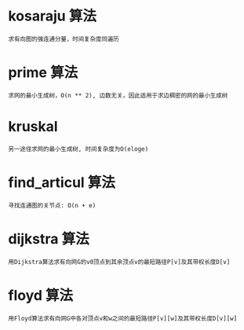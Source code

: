 # kosaraju 算法
    求有向图的强连通分量，时间复杂度同遍历
# prime 算法
    求网的最小生成树，O(n ** 2), 边数无关，因此适用于求边稠密的网的最小生成树
# kruskal
    另一途径求网的最小生成树, 时间复杂度为O(eloge)
# find_articul 算法
    寻找连通图的关节点: O(n + e)
# dijkstra 算法
    用Dijkstra算法求有向网G的v0顶点到其余顶点v的最短路径P[v]及其带权长度D[v]
# floyd 算法
    用Floyd算法求有向网G中各对顶点v和w之间的最短路径P[v][w]及其带权长度D[v][w]